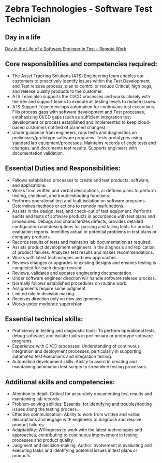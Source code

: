# Zebra Technologies - Software Test Technician 

## Day in a life

[Day in the Life of a Software Engineer in Test – Remote Work](https://www.youtube.com/watch?v=QjT6dG3WSX4) 

## Core responsibilities and competencies required:

- The Asset Tracking Solutions (ATS) Engineering team enables our customers to proactively identify issues within the Test Development and Test release process, plan to control or reduce Critical, high bugs, and release quality products to the customer.
- ATS Team also supports the CI/CD processes and works closely with the dev and support teams to execute all testing levels to reduce issues.
- ATS Support Team develops automation for continuous test executions. Fills process gaps with software development and Test processes, emphasizing CI/CD gaps (such as sufficient integration test development or process established and implemented to keep cloud-based customers notified of planned changes).
- Under guidance from engineers, runs tests and diagnostics on preliminary/prototype software programs. Tests prototypes using standard lab equipment/processes. Maintains records of code tests and changes, and documents test results. Supports engineers with documentation validation.

## Essential Duties and Responsibilities:

- Follows established processes to create and test products, software, and applications.
- Works from written and verbal descriptions, or defined plans to perform testing, checkout, and troubleshooting functions.
- Performs operational test and fault isolation on software programs. Determines methods or actions to remedy malfunctions.
- Assists in the design, test, and check-out of test equipment. Performs audits and tests of software products in accordance with test plans and procedures. Debugs and characterizes defects, provides detailed configuration and descriptions for passing and failing tests for product evaluation reports. Identifies actual or potential problems in test plans or company products.
- Records results of tests and maintains lab documentation as required.
- Assists product development engineers in the diagnosis and replication of product failures. Analyzes test results and makes recommendations.
- Works with latest technologies and new approaches.
- Reviews changes or upgrades to existing designs and ensures testing is completed for each design revision.
- Reviews, validates and updates engineering documentation.
- Under software engineer direction will handle software release process.
- Normally follows established procedures on routine work.
- Assignments require some judgment.
- Limited role in decision making.
- Receives direction only on new assignments.
- Works under moderate supervision.

## Essential technical skills:

- Proficiency in testing and diagnostic tools: To perform operational tests, debug software, and isolate faults in preliminary or prototype software programs.
- Experience with CI/CD processes: Understanding of continuous integration and deployment processes, particularly in supporting automated test executions and integration testing.
- Automation development skills: Ability to assist in creating and maintaining automation test scripts to streamline testing processes.

## Additional skills and competencies:

- Attention to detail: Critical for accurately documenting test results and maintaining lab records.
- Problem-solving abilities: Essential for identifying and troubleshooting issues along the testing process.
- Effective communication: Ability to work from written and verbal descriptions and engage with engineers to diagnose and resolve product failures.
- Adaptability: Willingness to work with the latest technologies and approaches, contributing to continuous improvement in testing processes and product quality.
- Judgment and decision-making: Author involvement in evaluating and executing tasks and identifying potential issues in test plans or products.
